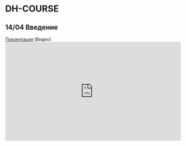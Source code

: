 # DH-COURSE
## 14/04 Введение
[Презентация](https://docs.google.com/presentation/d/1pALWYJ-0LLhY2vmkVJYF9Djv2IE95GJ3HmJjMkFT90E/edit#slide=id.g22df30d2e72_2_49)
[Видео] <iframe width="560" height="315" src="https://www.youtube.com/embed/ubzxSCRbAWk" title="YouTube video player" frameborder="0" allow="accelerometer; autoplay; clipboard-write; encrypted-media; gyroscope; picture-in-picture; web-share" allowfullscreen></iframe>
